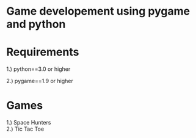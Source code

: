 # Game developement using pygame and python

# Requirements

1.) python==3.0 or higher

2.) pygame==1.9 or higher

# Games

1.) Space Hunters   
2.) Tic Tac Toe 
